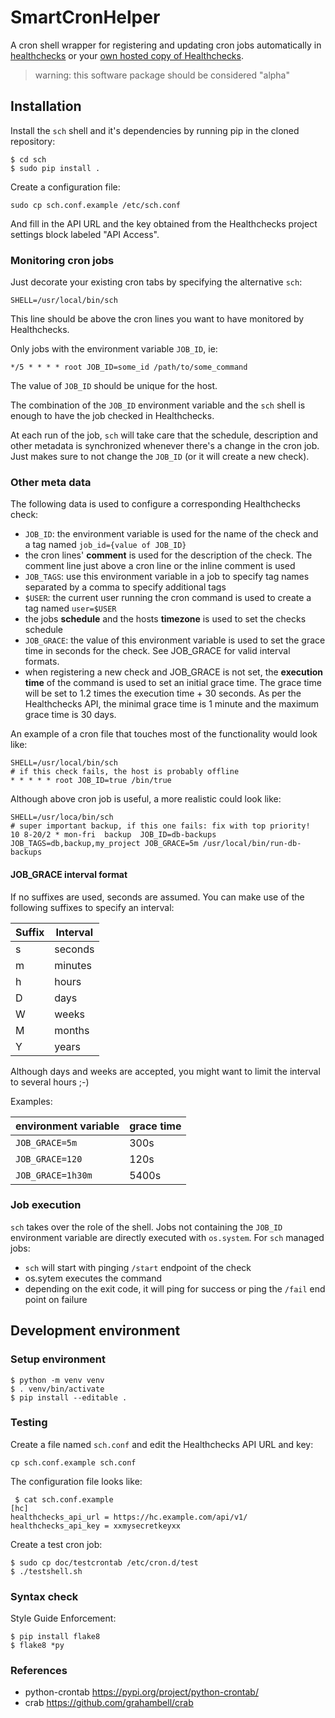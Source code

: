 # SmartCronHelper
A cron shell wrapper for registering and updating cron jobs automatically in
[healthchecks](https://healthchecks.io) or your [own hosted copy of Healthchecks](https://github.com/healthchecks/healthchecks).

> warning: this software package should be considered "alpha"


## Installation
Install the `sch` shell and it's dependencies by running pip in the cloned
repository:
``` console
$ cd sch
$ sudo pip install .
```

Create a configuration file:
``` console
sudo cp sch.conf.example /etc/sch.conf
```
And fill in the API URL and the key obtained from the Healthchecks project
settings block labeled "API Access".

### Monitoring cron jobs
Just decorate your existing cron tabs by specifying the alternative `sch`:
```
SHELL=/usr/local/bin/sch
```
This line should be above the cron lines you want to have monitored by Healthchecks.

Only jobs with the environment variable `JOB_ID`, ie:
```
*/5 * * * * root JOB_ID=some_id /path/to/some_command
```
The value of `JOB_ID` should be unique for the host.

The combination of the `JOB_ID` environment variable and the `sch` shell is enough
to have the job checked in Healthchecks.

At each run of the job, `sch` will take care that the schedule, description and 
other metadata is synchronized whenever there's a change in the cron job. Just
makes sure to not change the `JOB_ID` (or it will create a new check).
 
### Other meta data
The following data is used to configure a corresponding Healthchecks check:
- `JOB_ID`: the environment variable is used for the name of the check and a tag named `job_id={value of JOB_ID}`
- the cron lines' **comment** is used for the description of the check. The comment line just above a cron line or the inline comment is used
- `JOB_TAGS`: use this environment variable in a job to specify tag names separated by a comma to specify additional tags
- `$USER`: the current user running the cron command is used to create a tag named `user=$USER`
- the jobs **schedule** and the hosts **timezone** is used to set the checks schedule
- `JOB_GRACE`: the value of this environment variable is used to set the grace time in seconds for the check. See JOB_GRACE for valid interval formats.
- when registering a new check and JOB_GRACE is not set, the **execution time** of the command is used to set an initial grace time. The grace time will be set to 1.2 times the execution time + 30 seconds. As per the Healthchecks API, the minimal grace time is 1 minute and the maximum grace time is 30 days.

An example of a cron file that touches most of the functionality would look like:
```
SHELL=/usr/local/bin/sch
# if this check fails, the host is probably offline
* * * * * root JOB_ID=true /bin/true
```
Although above cron job is useful, a more realistic could look like:
```
SHELL=/usr/loca/bin/sch
# super important backup, if this one fails: fix with top priority!
10 8-20/2 * mon-fri  backup  JOB_ID=db-backups JOB_TAGS=db,backup,my_project JOB_GRACE=5m /usr/local/bin/run-db-backups
```

#### JOB_GRACE interval format
If no suffixes are used, seconds are assumed.
You can make use of the following suffixes to specify an interval:

| Suffix | Interval |
|--------|----------|
| s      | seconds  |
| m      | minutes  |
| h      | hours    |
| D      | days     |
| W      | weeks    |
| M      | months   |
| Y      | years    |

Although days and weeks are accepted, you might want to limit the interval to several hours ;-)

Examples:

| environment variable | grace time |
|----------------------|------------|
| `JOB_GRACE=5m`       | 300s       |
| `JOB_GRACE=120`      | 120s       |
| `JOB_GRACE=1h30m`    | 5400s      |


### Job execution
`sch` takes over the role of the shell. Jobs not containing the `JOB_ID` environment variable are directly executed with `os.system`.
For `sch` managed jobs:
- `sch` will start with pinging `/start` endpoint of the check
- os.sytem executes the command
- depending on the exit code, it will ping for success or ping the `/fail` end point on failure

## Development environment
### Setup environment
``` console
$ python -m venv venv
$ . venv/bin/activate
$ pip install --editable .
```

### Testing
Create a file named `sch.conf` and edit the Healthchecks API URL and key:
``` console
cp sch.conf.example sch.conf
```
The configuration file looks like:
``` console
 $ cat sch.conf.example 
[hc]
healthchecks_api_url = https://hc.example.com/api/v1/
healthchecks_api_key = xxmysecretkeyxx
```
Create a test cron job:
``` console
$ sudo cp doc/testcrontab /etc/cron.d/test
$ ./testshell.sh
```

### Syntax check
Style Guide Enforcement:
``` console
$ pip install flake8
$ flake8 *py
```

### References
* python-crontab <https://pypi.org/project/python-crontab/>
* crab <https://github.com/grahambell/crab>
